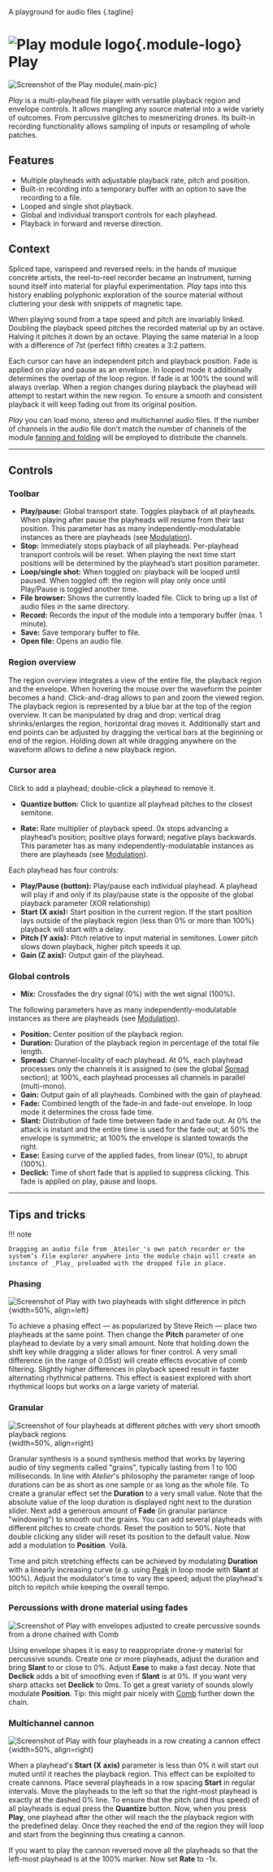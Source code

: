 A playground for audio files
{.tagline}

# ![Play module logo](../assets/images/modules/play/play.svg){.module-logo} Play

![Screenshot of the Play module](../assets/images/modules/play/play.png){.main-pic}

_Play_ is a multi-playhead file player with versatile playback region and envelope controls. It allows mangling any source material into a wide variety of outcomes. From percussive glitches to mesmerizing drones. Its built-in recording functionality allows sampling of inputs or resampling of whole patches.

## Features

- Multiple playheads with adjustable playback rate, pitch and position.
- Built-in recording into a temporary buffer with an option to save the recording to a file.
- Looped and single shot playback.
- Global and individual transport controls for each playhead.
- Playback in forward and reverse direction.

## Context

Spliced tape, varispeed and reversed reels: in the hands of musique concrète artists, the reel-to-reel recorder became an instrument, turning sound itself into material for playful experimentation.
_Play_ taps into this history enabling polyphonic exploration of the source material without cluttering your desk with snippets of magnetic tape.

When playing sound from a tape speed and pitch are invariably linked. Doubling the playback speed pitches the recorded material up by an octave. Halving it pitches it down by an octave. Playing the same material
in a loop with a difference of 7st (perfect fifth) creates a 3:2 pattern.

Each cursor can have an independent pitch and playback position. Fade is applied on play and pause as an envelope. In looped mode it additionally determines the overlap of the loop region. If fade is at 100% the sound will always overlap. When a region changes during playback the playhead will attempt to restart within the new region. To ensure a smooth and consistent playback it will keep fading out from its original position.

_Play_ you can load mono, stereo and multichannel audio files. If the number of channels in the audio file don't match the number of channels of the module [fanning and folding](../atelier/multichannel.md#fanning-and-folding) will be employed to distribute the channels.

---

## Controls

### Toolbar

- **Play/pause:** Global transport state. Toggles playback of all playheads. When playing after pause the playheads will resume from their last position. This parameter has as many independently-modulatable instances as there are playheads (see [Modulation](../atelier/modulation.md)).
- **Stop:** Immediately stops playback of all playheads. Per-playhead transport controls will be reset. When playing the next time start positions will be determined by the playhead’s start position parameter.
- **Loop/single shot:** When toggled on: playback will be looped until paused. When toggled off: the region will play only once until Play/Pause is toggled another time.
- **File browser:** Shows the currently loaded file. Click to bring up a list of audio files in the same directory.
- **Record:** Records the input of the module into a temporary buffer (max. 1 minute).
- **Save:** Save temporary buffer to file.
- **Open file:** Opens an audio file.

### Region overview

The region overview integrates a view of the entire file, the playback region and the envelope. When hovering the mouse over the waveform the pointer becomes a hand. Click-and-drag allows to pan and zoom the viewed region.
The playback region is represented by a blue bar at the top of the region overview. It can be manipulated by drag and drop: vertical drag shrinks/enlarges the region, horizontal drag moves it. Additionally start and end points can be adjusted by dragging the vertical bars at the beginning or end of the region. Holding down alt while dragging anywhere on the waveform allows to define a new playback region.

### Cursor area

Click to add a playhead; double-click a playhead to remove it.

-	**Quantize button:** Click to quantize all playhead pitches to the closest semitone.

- **Rate:** Rate multiplier of playback speed. 0x stops advancing a playhead’s position; positive plays forward; negative plays backwards. This parameter has as many independently-modulatable instances as there are playheads (see [Modulation](../atelier/modulation.md)).

Each playhead has four controls:

- **Play/Pause (button):** Play/pause each individual playhead. A playhead will play if and only if its play/pause state is the opposite of the global playback parameter (XOR relationship)
- **Start (X axis):** Start position in the current region. If the start position lays outside of the playback region (less than 0% or more than 100%) playback will start with a delay.
- **Pitch (Y axis):** Pitch relative to input material in semitones. Lower pitch slows down playback, higher pitch speeds it up.
- **Gain (Z axis):** Output gain of the playhead.

### Global controls

- **Mix:** Crossfades the dry signal (0%) with the wet signal (100%).

The following parameters have as many independently-modulatable instances as there are playheads (see [Modulation](../atelier/modulation.md)).

- **Position:** Center position of the playback region.
- **Duration:** Duration of the playback region in percentage of the total file length.
- **Spread:** Channel-locality of each playhead. At 0%, each playhead processes only the channels it is assigned to (see the global [Spread](../atelier/multichannel.md#spread) section); at 100%, each playhead processes all channels in parallel (multi-mono).
- **Gain:** Output gain of all playheads. Combined with the gain of playhead.
- **Fade:** Combined length of the fade-in and fade-out envelope. In loop mode it determines the cross fade time.
- **Slant:** Distribution of fade time between fade in and fade out. At 0% the attack is instant and the entire time is used for the fade out; at 50% the envelope is symmetric; at 100% the envelope is slanted towards the right.
- **Ease:** Easing curve of the applied fades, from linear (0%), to abrupt (100%).
- **Declick:** Time of short fade that is applied to suppress clicking. This fade is applied on play, pause and loops.

---

## Tips and tricks

!!! note

    Dragging an audio file from _Ateiler_'s own patch recorder or the system’s file explorer anywhere into the module chain will create an instance of _Play_ preloaded with the dropped file in place.

<!-- TODO: "Record" is modulatable? -->

### Phasing

![Screenshot of Play with two playheads with slight difference in pitch](../assets/images/modules/play/play-tips-phasing-large.png){width=50%, align=left}

To achieve a phasing effect — as popularized by Steve Reich — place two playheads at the same point. Then change the **Pitch** parameter of one playhead to deviate by a very small amount. Note that holding down the shift key while dragging a slider allows for finer control. A very small difference (in the range of 0.05st) will create effects evocative of comb filtering. Slightly higher differences in playback speed result in faster alternating rhythmical patterns. This effect is easiest explored with short rhythmical loops but works on a large variety of material.

### Granular

![Screenshot of four playheads at different pitches with very short smooth playback regions](../assets/images/modules/play/play-tips-granular-large.png){width=50%, align=right}

Granular synthesis is a sound synthesis method that works by layering audio of tiny segments called "grains", typically lasting from 1 to 100 milliseconds.
In line with _Atelier_'s philosophy the parameter range of loop durations can be as short as one sample or as long as the whole file. To create a granular effect set the **Duration** to a very small value. Note that the absolute value of the loop duration is displayed right next to the duration slider. Next add a generous amount of **Fade** (in granular parlance "windowing") to smooth out the grains. You can add several playheads with different pitches to create chords. Reset the position to 50%. Note that double clicking any slider will reset its position to the default value. Now add a modulation to **Position**. Voilà.

Time and pitch stretching effects can be achieved by modulating **Duration** with a linearly increasing curve (e.g. using [Peak](peak.md) in loop mode with **Slant** at 100%). Adjust the modulator's time to vary the speed; adjust the playhead's pitch to repitch while keeping the overall tempo.

### Percussions with drone material using fades

![Screenshot of Play with envelopes adjusted to create percussive sounds from a drone chained with Comb](../assets/images/modules/play/play-tips-percussive-large.png)

Using envelope shapes it is easy to reappropriate drone-y material for percussive sounds. Create one or more playheads, adjust the duration and bring **Slant** to or close to 0%. Adjust **Ease** to make a fast decay. Note that **Declick** adds a bit of smoothing even if **Slant** is at 0%. If you want very sharp attacks set **Declick** to 0ms. To get a great variety of sounds slowly modulate **Position**.
Tip: this might pair nicely with [Comb](comb.md) further down the chain.


### Multichannel cannon

![Screenshot of Play with four playheads in a row creating a cannon effect](../assets/images/modules/play/play-tips-cannon-large.png){width=50%, align=right}

When a playhead's **Start (X axis)** parameter is less than 0% it will start out muted until it reaches the playback region. This effect can be exploited to create cannons. Place several playheads in a row spacing **Start** in regular intervals. Move the playheads to the left so that the right-most playhead is exactly at the dashed 0% line. To ensure that the pitch (and thus speed) of all playheads is equal press the **Quantize** button. Now, when you press **Play**, one playhead after the other will reach the the playback region with the predefined delay. Once they reached the end of the region they will loop and start from the beginning thus creating a cannon.

If you want to play the cannon reversed move all the playheads so that the left-most playhead is at the 100% marker. Now set **Rate** to -1x.
